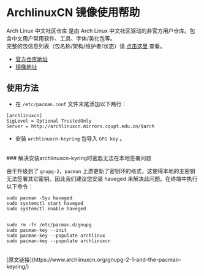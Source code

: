 # ArchlinuxCN 镜像使用帮助  

Arch Linux 中文社区仓库 是由 Arch Linux 中文社区驱动的非官方用户仓库。包含中文用户常用软件、工具、字体/美化包等。  
完整的包信息列表（包名称/架构/维护者/状态）请 [点击这里](https://github.com/archlinuxcn/repo) 查看。  
* [官方仓库地址](http://repo.archlinuxcn.org)  
* [镜像地址](http://mirrors.tuna.tsinghua.edu.cn/archlinuxcn/)  

## 使用方法  

* 在 <code>/etc/pacman.conf</code> 文件末尾添加以下两行：  
<pre><code>[archlinuxcn]  
SigLevel = Optional TrustedOnly  
Server = http://archlinuxcn.mirrors.cqupt.edu.cn/$arch</code></pre>  

* 安装 <code>archlinuxcn-keyring</code> 包导入 <code>GPG key</code> 。  
<br>
### 解决安装archlinuxcn-kyring时密匙无法在本地签署问题  

由于升级到了 <code>gnupg-2</code>，<code>pacman</code> 上游更新了密钥环的格式，这使得本地的主密钥无法签署其它密钥。因此我们建议您安装 haveged 来解决此问题。在终端中执行以下命令：  
<pre><code>sudo pacman -Syu haveged  
sudo systemctl start haveged  
sudo systemctl enable haveged  
<br>
sudo rm -fr /etc/pacman.d/gnupg  
sudo pacman-key --init  
sudo pacman-key --populate archlinux  
sudo pacman-key --populate archlinuxcn</code></pre>  
<br>
[原文链接](https://www.archlinuxcn.org/gnupg-2-1-and-the-pacman-keyring/)
